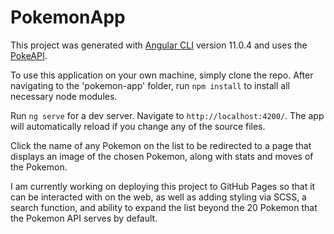 # PokemonApp

This project was generated with [Angular CLI](https://github.com/angular/angular-cli) version 11.0.4 and uses the [PokeAPI](https://pokeapi.co/).

To use this application on your own machine, simply clone the repo. After navigating to the 'pokemon-app' folder, run `npm install` to install all necessary node modules. 

Run `ng serve` for a dev server. Navigate to `http://localhost:4200/`. The app will automatically reload if you change any of the source files.

Click the name of any Pokemon on the list to be redirected to a page that displays an image of the chosen Pokemon, along with stats and moves of the Pokemon.

I am currently working on deploying this project to GitHub Pages so that it can be interacted with on the web, as well as adding styling via SCSS, a search function, and ability to expand the list beyond the 20 Pokemon that the Pokemon API serves by default.


